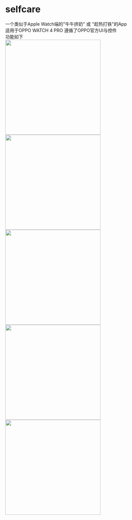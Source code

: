 # selfcare
一个类似于Apple Watch端的"牛牛挤奶" 或 "趁热打铁"的App  
适用于OPPO WATCH 4 PRO 遵循了OPPO官方UI与控件  
功能如下  
<img src="https://github.com/user-attachments/assets/32cc55cf-f4bf-4f86-9b84-99efd200bba2" width="300">  <img src="https://github.com/user-attachments/assets/a0b68567-fcfa-4a1e-921e-62d0b655c949" width="300">
<img src="https://github.com/user-attachments/assets/a2729d58-1685-49fc-9d9c-ddfccc8e48e0" width="300">   <img src="https://github.com/user-attachments/assets/5e7f5d45-6c0a-423f-8ece-aa30b67c076e" width="300">
<img src="https://github.com/user-attachments/assets/dc2f7c1b-0a21-442d-a160-ab21942aa46e" width="300">

